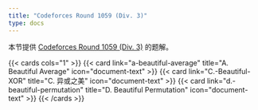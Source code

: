 ```yaml
---
title: "Codeforces Round 1059 (Div. 3)"
type: docs
---
```


本节提供 [Codeforces Round 1059 (Div. 3)](https://codeforces.com/contest/2156) 的题解。

{{< cards cols="1" >}}
  {{< card link="a-beautiful-average" title="A. Beautiful Average" icon="document-text" >}}
  {{< card link="C.-Beautiful-XOR" title="C. 异或之美" icon="document-text" >}}
  {{< card link="d.-beautiful-permutation" title="D. Beautiful Permutation" icon="document-text" >}}
{{< /cards >}}

